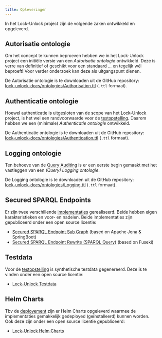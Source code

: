 ```yaml
---
title: Opleveringen
---
```

In het Lock-Unlock project zijn de volgende zaken ontwikkeld en opgeleverd.

## Autorisatie ontologie

Om het concept te kunnen beproeven hebben we in het Lock-Unlock project een initiële versie van een
_Autorisatie ontologie_ ontwikkeld. Deze is verre van definitief of geschikt voor een standaard ...
en tegelijk wél beproeft! Voor verder onderzoek kan deze als uitgangspunt dienen.

De Autorisatie ontologie is te downloaden uit de GitHub repository:
<br>[lock-unlock-docs/ontologies/Authorisation.ttl](https://github.com/kadaster-labs/lock-unlock-docs/blob/main/ontologies/Authorisation.ttl)
(`.ttl` formaat).

## Authenticatie ontologie

Hoewel authenticatie is uitgesloten van de scope van het Lock-Unlock project, is het wel een
randvoorwaarde voor de [testopstelling](./afscherming/autorisatie.md#subject). Daarom hebben we een
(minimale) _Authenticatie ontologie_ ontwikkeld.

De Authenticatie ontologie is te downloaden uit de GitHub repository:
<br>[lock-unlock-docs/ontologies/Authentication.ttl](https://github.com/kadaster-labs/lock-unlock-docs/blob/main/ontologies/Authentication.ttl)
(`.ttl` formaat).

## Logging ontologie

Ten behoeve van de [Query Auditing](./afscherming/oplossingsrichtingen.md#query-auditing) is er een
eerste begin gemaakt met het vastleggen van een _(Query) Logging ontologie_.

De Logging ontologie is te downloaden uit de GitHub repository:
<br>[lock-unlock-docs/ontologies/Logging.ttl](https://github.com/kadaster-labs/lock-unlock-docs/blob/main/ontologies/Logging.ttl)
(`.ttl` formaat).

## Secured SPARQL Endpoints

Er zijn twee verschillende [implementaties](./autorisatie-als-linkeddata/implementaties/index.md)
gerealiseerd. Beide hebben eigen karakteristieken en voor- en nadelen. Beide implementaties zijn
gepubliceerd onder een open source licentie:

- [Secured SPARQL Endpoint Sub
  Graph](https://github.com/kadaster-labs/secured-sparql-endpoint-subgraph) (based on Apache Jena &
  SpringBoot)
- [Secured SPARQL Endpoint Rewrite (SPARQL
  Query)](https://github.com/kadaster-labs/secured-sparql-endpoint-rewrite) (based on Fuseki)

## Testdata

Voor de [testopstelling](./federatieve-bevraging/testopstelling.md#testdata) is synthetische
testdata gegenereerd. Deze is te vinden onder een open source licentie:

- [Lock-Unlock Testdata](https://github.com/kadaster-labs/lock-unlock-testdata)

## Helm Charts

Tbv de [deployement](./federatieve-bevraging/testopstelling.md#deployment) zijn er Helm Charts
opgeleverd waarmee de implementaties gemakkelijk gedeployed (geïnstalleerd) kunnen worden. Ook deze
zijn onder een open source licentie gepubliceerd:

- [Lock-Unlock Helm Charts](https://github.com/kadaster-labs/lock-unlock-helm-charts)
